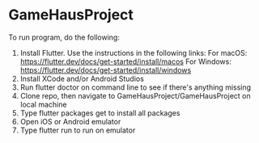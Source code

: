# GameHausProject


To run program, do the following:
1. Install Flutter.  Use the instructions in the following links:
    For macOS: https://flutter.dev/docs/get-started/install/macos
    For Windows: https://flutter.dev/docs/get-started/install/windows
2.  Install XCode and/or Android Studios
3. Run flutter doctor on command line to see if there's anything missing
4. Clone repo, then navigate to GameHausProject/GameHausProject on local machine
5. Type flutter packages get to install all packages
6. Open iOS or Android emulator
7. Type flutter run to run on emulator
